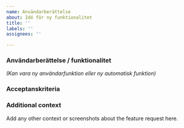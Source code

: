 ```yaml
---
name: Användarberättelse
about: Idé för ny funktionalitet
title: ''
labels: ''
assignees: ''

---
```


### Användarberättelse / funktionalitet
_(Kan vara ny användarfunktion eller ny automatisk funktion)_

### Acceptanskriteria

### Additional context
Add any other context or screenshots about the feature request here.
